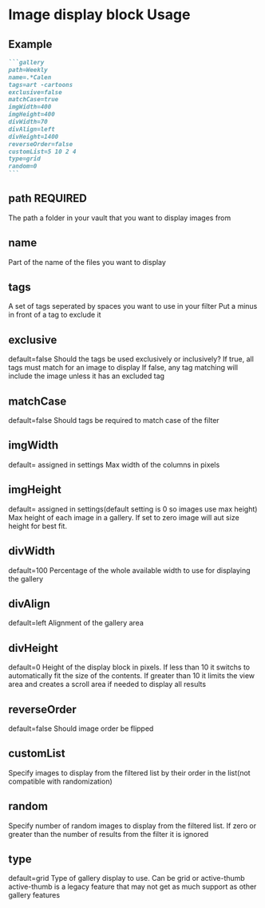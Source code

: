 # Image display block Usage

## Example

````markdown
```gallery
path=Weekly
name=.*Calen
tags=art -cartoons
exclusive=false
matchCase=true
imgWidth=400
imgHeight=400
divWidth=70
divAlign=left
divHeight=1400
reverseOrder=false
customList=5 10 2 4
type=grid
random=0
```
````

## path REQUIRED
The path a folder in your vault that you want to display images from
## name 
Part of the name of the files you want to display
## tags
A set of tags seperated by spaces you want to use in your filter
Put a minus in front of a tag to exclude it
## exclusive
default=false
Should the tags be used exclusively or inclusively? 
If true, all tags must match for an image to display
If false, any tag matching will include the image unless it has an excluded tag
## matchCase
default=false
Should tags be required to match case of the filter
## imgWidth
default= assigned in settings
Max width of the columns in pixels
## imgHeight
default= assigned in settings(default setting is 0 so images use max height)
Max height of each image in a gallery. If set to zero image will aut size height for best fit.
## divWidth
default=100
Percentage of the whole available width to use for displaying the gallery
## divAlign
default=left
Alignment of the gallery area
## divHeight
default=0
Height of the display block in pixels. If less than 10 it switchs to automatically fit the size of the contents. If greater than 10 it limits the view area and creates a scroll area if needed to display all results
## reverseOrder
default=false
Should image order be flipped
## customList
Specify images to display from the filtered list by their order in the list(not compatible with randomization)
## random
Specify number of random images to display from the filtered list. If zero or greater than the number of results from the filter it is ignored
## type
default=grid
Type of gallery display to use. Can be grid or active-thumb
active-thumb is a legacy feature that may not get as much support as other gallery features
